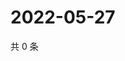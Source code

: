 # 2022-05-27

共 0 条

<!-- BEGIN WEIBO -->
<!-- 最后更新时间 Fri May 27 2022 02:03:34 GMT+0800 (China Standard Time) -->

<!-- END WEIBO -->
